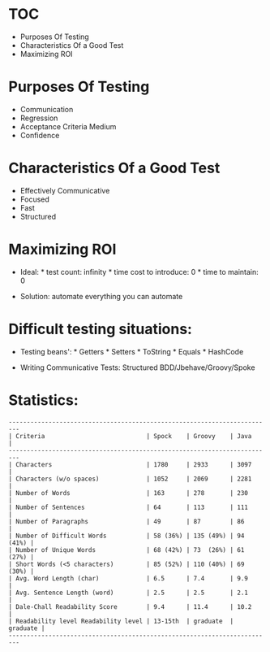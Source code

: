 # TOC

* Purposes Of Testing
* Characteristics Of a Good Test
* Maximizing ROI


# Purposes Of Testing

* Communication
* Regression
* Acceptance Criteria Medium
* Confidence

# Characteristics Of a Good Test

* Effectively Communicative
* Focused
* Fast
* Structured

# Maximizing ROI

* Ideal:
        * test count: infinity
        * time cost to introduce: 0
        * time to maintain: 0

* Solution: automate everything you can automate

# Difficult testing situations:

* Testing beans':
      * Getters
      * Setters
      * ToString
      * Equals
      * HashCode

* Writing Communicative Tests: Structured BDD/Jbehave/Groovy/Spoke

# Statistics:

	-------------------------------------------------------------------------
	| Criteria                            | Spock    | Groovy    | Java     |
	-------------------------------------------------------------------------
	| Characters                          | 1780     | 2933      | 3097     |
	| Characters (w/o spaces)             | 1052     | 2069      | 2281     |
	| Number of Words                     | 163      | 278       | 230      |
	| Number of Sentences                 | 64       | 113       | 111      |
	| Number of Paragraphs                | 49       | 87        | 86       |
	| Number of Difficult Words           | 58 (36%) | 135 (49%) | 94 (41%) |
	| Number of Unique Words              | 68 (42%) | 73  (26%) | 61 (27%) |
	| Short Words (<5 characters)         | 85 (52%) | 110 (40%) | 69 (30%) |
	| Avg. Word Length (char)             | 6.5      | 7.4       | 9.9      |
	| Avg. Sentence Length (word)         | 2.5      | 2.5       | 2.1      |
	| Dale-Chall Readability Score        | 9.4      | 11.4      | 10.2     |
	| Readability level Readability level | 13-15th  | graduate  | graduate |
	-------------------------------------------------------------------------

